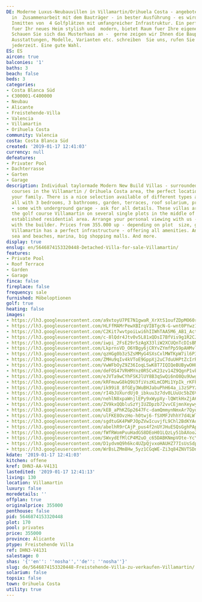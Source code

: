```yaml
---
DE: Moderne Luxus-Neubauvillen in Villamartin/Orihuela Costa - angeboten durch maxgoldhouse
  in  Zusammenarbeit mit dem Bauträger - in bester Ausführung - es wird Ihnen gefallen.
  Inmitten von  4 Golfplätzen mit umfangreicher Infrastruktur. Ein perfekter Platz
  fuer Ihr neues Heim stylish und  modern, bietet Raum fuer Ihre eigenen Gestaltungsideen.
  Schauen Sie sich das Musterhaus an -  gerne zeigen wir Ihnen die Bauplätze, Grössen,
  Ausstattungen, Modelle, Varianten etc. schreiben  Sie uns, rufen Sie an, Terminvereinbarungen
  jederzeit. Eine gute Wahl.
ES: ES
aircon: true
balconies: '1'
baths: 3
beach: false
beds: 3
categories:
- Costa Blanca Süd
- €300001-€400000
- Neubau
- Alicante
- Freistehende-Villa
- Valencia
- Villamartin
- Orihuela Costa
community: Valencia
costa: Costa Blanca Süd
created: '2019-01-17 12:41:03'
currency: null
defeatures:
- Privater Pool
- Dachterrasse
- Garten
- Garage
description: Individual taylormade Modern New Build Villas - surrounded by 5 golf
  courses in the Villamartin / Orihuela Costa area, the perfect location for you and
  your family. There is a nice selection available of different types amd style -
  all with 3 bedrooms, 3 bathrooms, garden, terraces, roof solarium, private pool
  - some with underground garage - ask for all details. These villas are located near
  the golf course Villamartin on several single plots in the middle of a pleasant
  established residential area. Arrange your personal viewing with us - in partnership
  with the builder. Prices from 355.000 up - depending on plot  size, garage etc..
  Villamartin has a perfect infrastructure - offering all amenities. And is next  to
  sea and beaches, marina, big shopping malls. And more.
display: true
enslug: en/5646874153320448-Detached-Villa-for-sale-Villamartin/
features:
- Private Pool
- Roof Terrace
- Garden
- Garage
finca: false
fireplace: false
frequency: sale
furnished: Möbeloptionen
golf: true
heating: false
images:
- https://lh3.googleusercontent.com/a9xtoyU7PE7N1gwaR_XrXtS1oufZDpMO60ra_PNGuykVssnkNdvZPyNV71QyQjF3U5ZfSAMNKzDX7cI0dRT0IA=w640-rj-e30-l100
- https://lh3.googleusercontent.com/HLFfMAMrPewXBIrqVIBTgcN-G-wnt0PYwz1VNapEoXMzq8pPFrG8qlTspXy9huvLNmA-0MIdlbcRcGQilIig=w640-rj-e30-l100
- https://lh3.googleusercontent.com/C2Kit7wvtpoiLwi6hIIWhTAA5M6_AB1_Actkjyzgc8tpEcXvr_AHJ57MqNr16TgNv_dlYF4slQdyXSEtsp2Ksg=w640-rj-e30-l100
- https://lh3.googleusercontent.com/c-8lQdr4Jtv0v5L81xQDsI7BfVis9g1R2CJQw_deGdpaLAlCcNtXWtA-hpYi5SfZ3y-0VxKBhmG6u0IYitLp=w640-rj-e30-l100
- https://lh3.googleusercontent.com/iwpi_2FsE29r5zAgX33liW2XCUQnTcDIsBMj9zxAgO6A0pFI87iGNJZVoW_Jc2UpwE98D6m4n7MypRRm5cWA=w640-rj-e30-l100
- https://lh3.googleusercontent.com/LkprnsVD_O6YBgy6jCRYvZYmfPp59pAHMvlJ35Hw5hZDIJTKEPhPq0Sz5bvR1BZ7O70CmxYVMw81FO4C8HZ7=w640-rj-e30-l100
- https://lh3.googleusercontent.com/qzHGg0b3z5ZsMMyG4SXsCxlMWTKpW7il6P3sIjCJPmpel85lvIlDI0DgYIRAdBlQ6aX_hv82PHygTNg7MM7T=w640-rj-e30-l100
- https://lh3.googleusercontent.com/ZMHu9qIv4kVToE9GppXj2uC7duUHPtZcIrR_hdByOLDqfcpIYAOCpGxMwM3E6UuyGWEnPAe0vZBaglsf8CTU=w640-rj-e30-l100
- https://lh3.googleusercontent.com/VwWFbOyZ9Z36IoqLSwK8T7IQIQeBUBywOHURD6z70FEnt4DNsgcDSjmCrCPVj1L5H7r3K17bK9i0T9TjoElz=w640-rj-e30-l100
- https://lh3.googleusercontent.com/deFOS47VRHMYnz0R5CvK23zv14Z9QgnP1vbM57-9KOAEEbSsUQFLl7MWnhVKT5ighySqOTKx4RqLEVEfnKM=w640-rj-e30-l100
- https://lh3.googleusercontent.com/eJVTa9wCYhFSKJlUY8B3qSwQi6nO8Qu9Uwg7L7IkdCmsoDlRnM0ZXlzQ4L5h4X5vjJuatnW9Mu3u7pIpPSs9=w640-rj-e30-l100
- https://lh3.googleusercontent.com/kRFmuwG8kQ9U3fiVszKLmCDMi1YpIk_rKFPHHF9CY0VphPJyFmQ_Q4u4Dy5aU6Np-3AtaFpYKGZXeWe6fIs=w640-rj-e30-l100
- https://lh3.googleusercontent.com/ik99i8_8fGEy3WuBHJabuPhH64a_i3zSPYzDt98Gngjv0JF8G5s6yPQjdOnF61DfITXE0AWda1gkkTOfu0U=w640-rj-e30-l100
- https://lh3.googleusercontent.com/rI4bJUXurdUj0_ibkuu3z7dv0LUuUc5bZ6V2g2uaSbkuwqK0NvK4UMuDDszAwgv7tqGOdp99DkY-cBkz2kk=w640-rj-e30-l100
- https://lh3.googleusercontent.com/nehlN8xpaWnjlEPy9xWypXy-lQWtkHxZjA64sWHIN5chFXGtFdn25rpdyZmn_zAXVjWFeNKUrH6MMhq8nNYe=w640-rj-e30-l100
- https://lh3.googleusercontent.com/ZV9kxQQbluSzYjIUZDpzb72vvCEjmnXeywyJvIqUcxBYDI6_rAJYmv-vN-eT0c6R1M-XZEbh4KCOGLWTrY4=w640-rj-e30-l100
- https://lh3.googleusercontent.com/kEB_aPhKZGp2647Fc-damQmmynNmxAr7QydqnsbBzkVPxCFZSxCqHsgYGU4b8EWbf5YSZi6YrGxuprUkNy-9=w640-rj-e30-l100
- https://lh3.googleusercontent.com/ulFKE8OvzHo-h0twj6-fSXMFJVhhY7d4LWlCeZva-73NWIy86zhVuZ0Ydb66ZarAlxgX0E6uSlEsxiCM3vYz=w640-rj-e30-l100
- https://lh3.googleusercontent.com/sgdtuGK4PWPJOpZVwIcuvjfL9Chl2BdKYAq7pPjE0ZfY66_lwAbmt47vOW2UzvYbnX7dmTNI6uhv902KBzmb=w640-rj-e30-l100
- https://lh3.googleusercontent.com/abelhR9rCAjP_pus4f2nUYJHuESQsGghPApU1x0b9c1wax2AruDfmIFr4HTPnFtN7Ulku9roWP70ihsMFw74ug=w640-rj-e30-l100
- https://lh3.googleusercontent.com/fWfRWomPuuHadGS8DEoH01LQzLy51bAXooZp-JCsXv9wp8XjGc4DQofvaKZaOZ304BOJKloajhRyAc1QNV07VQ=w640-rj-e30-l100
- https://lh3.googleusercontent.com/SWxydEfMlCP4M2uO_c65DABKNmpVOte-YcYDrbBBWH8APen2SFoobVahe-DuQV9swfkNYbcwaD0k4nnGdg=w640-rj-e30-l100
- https://lh3.googleusercontent.com/D1ydvmQ9h6kc4UZpQjvxoHAUHZ77IsUsSdpH2vowgwKRj2Vh0LuQgt6r0hw8tR6rdDULlYS-_O1FlGlQtNJmjA=w640-rj-e30-l100
- https://lh3.googleusercontent.com/WrBsLZMm8Hw_5yz1CGqWE-Zi3q84ZNVTSDnC6qMXhP802NxGqbfYgfYIbgRJ_pln9OOhjHNO4_0yfLm18VpN=w640-rj-e30-l100
kdate: '2019-01-17 12:41:03'
kitchen: offene
kref: DHN3-AA-V4131
lastedited: '2019-01-17 12:41:13'
living: 130
location: Villamartin
luxury: false
moredetails: ''
offplan: true
originalprice: 355000
penthouse: false
pid: 5646874153320448
plot: 170
pool: privates
price: 355000
province: Alicante
ptype: Freistehende Villa
ref: DHN3-V4131
salestage: 0
shas: '{''en'': ''nosha'',''de'': ''nosha''}'
slug: de/5646874153320448-Freistehende-Villa-zu-verkaufen-Villamartin/
solarium: false
topsix: false
town: Orihuela Costa
utility: true
---
```

